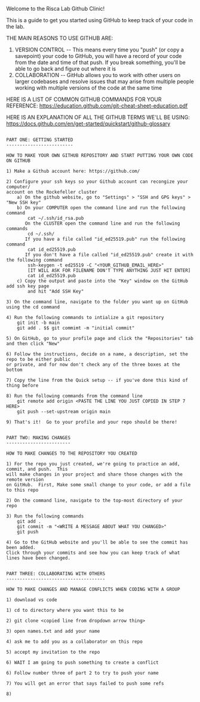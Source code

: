 Welcome to the Risca Lab Github Clinic!

This is a guide to get you started using GitHub to keep track of your code
in the lab.

THE MAIN REASONS TO USE GITHUB ARE:

1) VERSION CONTROL -- This means every time you "push" (or copy a savepoint)
your code to GitHub, you will have a record of your code from the 
date and time of that push.  If you break something, you'll be able
to go back and figure out where it is
2) COLLABORATION -- GitHub allows you to work with other users
on larger codebases and resolve issues that may arise from multiple
people working with multiple versions of the code at the same time

HERE IS A LIST OF COMMON GITHUB COMMANDS FOR YOUR REFERENCE:
https://education.github.com/git-cheat-sheet-education.pdf

HERE IS AN EXPLANATION OF ALL THE GITHUB TERMS WE'LL BE USING:
https://docs.github.com/en/get-started/quickstart/github-glossary

~~~~~~~~~~~~~~~~~~~~~~~~~

PART ONE: GETTING STARTED
-------------------------

HOW TO MAKE YOUR OWN GITHUB REPOSITORY AND START PUTTING YOUR OWN CODE ON GITHUB

1) Make a Github account here: https://github.com/

2) Configure your ssh keys so your Github account can recongize your computer/
account on the Rockefeller cluster
    a) On the github website, go to "Settings" > "SSH and GPG keys" > "New SSH key"
    b) On your COMPUTER open the command line and run the following command
        cat ~/.ssh/id_rsa.pub
       On the CLUSTER open the command line and run the following commands
        cd ~/.ssh/
       If you have a file called "id_ed25519.pub" run the following command
        cat id_ed25519.pub
       If you don't have a file called "id_ed25519.pub" create it with the following command
        ssh-keygen -t ed25519 -C "<YOUR_GITHUB_EMAIL_HERE>"
        [IT WILL ASK FOR FILENAME DON'T TYPE ANYTHING JUST HIT ENTER]
        cat id_ed25519.pub
    c) Copy the output and paste into the "Key" window on the GitHub add ssh key page
        and hit "Add SSH Key"

3) On the command line, navigate to the folder you want up on GitHub using the cd command

4) Run the following commands to intialize a git repository
    git init -b main
    git add . $$ git commimt -m "initial commit"

5) On GitHub, go to your profile page and click the "Repositories" tab and then click "New"

6) Follow the instructions, decide on a name, a description, set the repo to be either public
or private, and for now don't check any of the three boxes at the bottom

7) Copy the line from the Quick setup -- if you've done this kind of thing before

8) Run the following commands from the command line
    git remote add origin <PASTE THE LINE YOU JUST COPIED IN STEP 7 HERE>
    git push --set-upstream origin main

9) That's it!  Go to your profile and your repo should be there!

~~~~~~~~~~~~~~~~~~~~~~~~~
~~~~~~~~~~~~~~~~~~~~~~~~~

PART TWO: MAKING CHANGES
------------------------

HOW TO MAKE CHANGES TO THE REPOSITORY YOU CREATED

1) For the repo you just created, we're going to practice an add, commit, and push.  This
will make changes in your project and share those changes with the remote version
on GitHub.  First, Make some small change to your code, or add a file to this repo

2) On the command line, navigate to the top-most directory of your repo

3) Run the following commands
    git add .
    git commit -m "<WRITE A MESSAGE ABOUT WHAT YOU CHANGED>"
    git push

4) Go to the GitHub website and you'll be able to see the commit has been added.
Click through your commits and see how you can keep track of what lines have been changed.

~~~~~~~~~~~~~~~~~~~~~~~~~
~~~~~~~~~~~~~~~~~~~~~~~~~

PART THREE: COLLABORATING WITH OTHERS
-------------------------------------

HOW TO MAKE CHANGES AND MANAGE CONFLICTS WHEN CODING WITH A GROUP

1) download vs code

1) cd to directory where you want this to be

2) git clone <copied line from dropdown arrow thing>

3) open names.txt and add your name

4) ask me to add you as a collaborator on this repo

5) accept my invitation to the repo

6) WAIT I am going to push something to create a conflict

6) Follow number three of part 2 to try to push your name

7) You will get an error that says failed to push some refs

8) 


~~~~~~~~~~~~~~~~~~~~~~~~~






